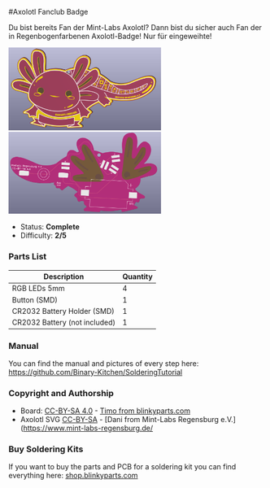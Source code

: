 #Axolotl Fanclub Badge

Du bist bereits Fan der Mint-Labs Axolotl? Dann bist du sicher auch Fan der in Regenbogenfarbenen Axolotl-Badge! Nur für eingeweihte!

<img src="images/axo_front.png" width=300px alt="Axolotl Front"> <img src="images/axo_back.png" width=300px alt="Axolotl Back">

- Status: **Complete**
- Difficulty: **2/5**

### Parts List

| Description                   | Quantity |
|-------------------------------|----------|
| RGB LEDs 5mm                  |     4    |
| Button (SMD)                  |     1    |
| CR2032 Battery Holder (SMD)   |     1    |
| CR2032 Battery (not included) |     1    |

### Manual
You can find the manual and pictures of every step here: https://github.com/Binary-Kitchen/SolderingTutorial

### Copyright and Authorship

- Board: [CC-BY-SA 4.0](https://creativecommons.org/licenses/by-sa/4.0/) - [Timo from blinkyparts.com](https://shop.blinkyparts.com)
- Axolotl SVG [CC-BY-SA](https://creativecommons.org/licenses/by-sa/4.0/) - [Dani from Mint-Labs Regensburg e.V.](https://www.mint-labs-regensburg.de/

### Buy Soldering Kits
If you want to buy the parts and PCB for a soldering kit you can find everything here: [shop.blinkyparts.com](https://shop.blinkyparts.com/de/Regenbogen-Einhorn-Einfacher-Bausatz-fuer-einen-tollen-Anstecker/blink232242)
